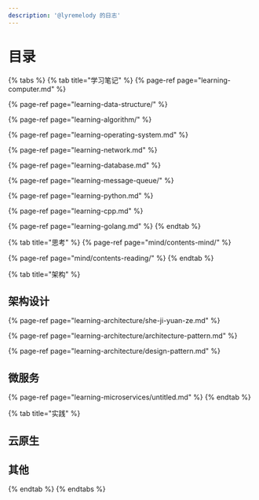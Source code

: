 ```yaml
---
description: '@lyremelody 的日志'
---
```


# 目录

{% tabs %}
{% tab title="学习笔记" %}
{% page-ref page="learning-computer.md" %}

{% page-ref page="learning-data-structure/" %}

{% page-ref page="learning-algorithm/" %}

{% page-ref page="learning-operating-system.md" %}

{% page-ref page="learning-network.md" %}

{% page-ref page="learning-database.md" %}

{% page-ref page="learning-message-queue/" %}

{% page-ref page="learning-python.md" %}

{% page-ref page="learning-cpp.md" %}

{% page-ref page="learning-golang.md" %}
{% endtab %}

{% tab title="思考" %}
{% page-ref page="mind/contents-mind/" %}

{% page-ref page="mind/contents-reading/" %}
{% endtab %}

{% tab title="架构" %}
## 架构设计

{% page-ref page="learning-architecture/she-ji-yuan-ze.md" %}

{% page-ref page="learning-architecture/architecture-pattern.md" %}

{% page-ref page="learning-architecture/design-pattern.md" %}

## 微服务

{% page-ref page="learning-microservices/untitled.md" %}
{% endtab %}

{% tab title="实践" %}
## 云原生

## 其他
{% endtab %}
{% endtabs %}



